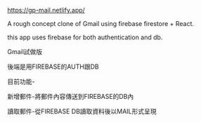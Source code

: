 https://gp-mail.netlify.app/

A rough concept clone of Gmail using firebase firestore + React.

this app uses firebase for both authentication and db.

Gmail試做版

後端是用FIREBASE的AUTH跟DB

目前功能-

新增郵件-將郵件內容傳送到FIREBASE的DB內

讀取郵件-從FIREBASE DB讀取資料後以MAIL形式呈現
